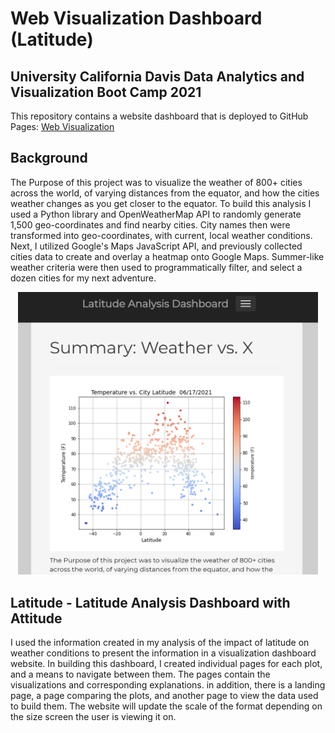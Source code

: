 # Web Visualization Dashboard (Latitude)
## University California Davis Data Analytics and Visualization Boot Camp 2021
This repository contains a website dashboard that is deployed to GitHub Pages:
  [Web Visualization](https://speedracer05.github.io/Web-Design-Challenge/index.html)

## Background
The Purpose of this project was to visualize the weather of 800+ cities across the world, of varying distances from the equator, and how the cities weather changes as you get closer to the equator. To build this analysis I used a Python library and OpenWeatherMap API to randomly generate 1,500 geo-coordinates and find nearby cities. City names then were transformed into geo-coordinates, with current, local weather conditions. Next, I utilized Google's Maps JavaScript API, and previously collected cities data to create and overlay a heatmap onto Google Maps. Summer-like weather criteria were then used to programmatically filter, and select a dozen cities for my next adventure.

<p align="center">
<img src="assets/Images/home_page.png" width="480">
</p>

## Latitude - Latitude Analysis Dashboard with Attitude

I used the information created in my analysis of the impact of latitude on weather conditions to present the information in a visualization dashboard website. In building this dashboard, I created individual pages for each plot, and a means to navigate between them. The pages contain the visualizations and corresponding explanations. in addition, there is a landing page, a page comparing the plots, and another page to view the data used to build them. The website will update the scale of the format depending on the size screen the user is viewing it on.
